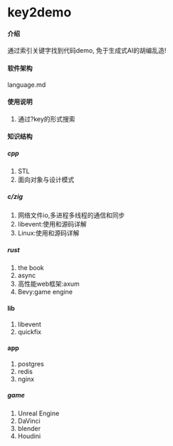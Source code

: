 # key2demo

#### 介绍
通过索引关键字找到代码demo, 免于生成式AI的胡编乱造!

#### 软件架构
language.md

#### 使用说明
1. 通过?key的形式搜索

#### 知识结构
##### cpp
1. STL
2. 面向对象与设计模式

##### c/zig
1. 网络文件io,多进程多线程的通信和同步
2. libevent:使用和源码详解
3. Linux:使用和源码详解

##### rust
1. the book
2. async
3. 高性能web框架:axum
4. Bevy:game engine

#### lib
1. libevent
2. quickfix

#### app
1. postgres
2. redis
3. nginx

##### game
1. Unreal Engine
2. DaVinci
3. blender
4. Houdini
